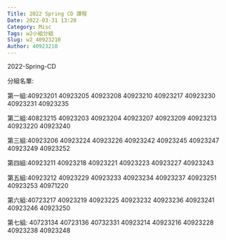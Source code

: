 ```yaml
---
Title: 2022 Spring CD 課程
Date: 2022-03-31 13:20
Category: Misc
Tags: w2小組分組
Slug: w2_40923210
Author: 40923210
---
```


2022-Spring-CD

<!-- PELICAN_END_SUMMARY -->
分組名單:

第一組:40923201 	40923205 40923208 40923210 40923217 40923230 40923231 40923235
	
第二組:40823215	40923203 40923204 40923207 40923209 40923213 40923220 40923240
	
第三組:40923206	40923224 40923226 40923242 40923245 40923247 40923249 40923252
	
第四組:40923211	40923218 40923221 40923223 40923227 40923243

第五組:40923212	40923229 40923233 40923234 40923237 40923251 40923253 40971220
	
第六組:40723217	40923219 40923225 40923232 40923236 40923241 40923246 40923250

第七組:
40723134 40723136 40732331 40923214 40923216 40923228 40923238 40923248	
